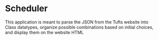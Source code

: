 # Scheduler
This application is meant to parse the JSON from the Tufts website
into Class datatypes, organize possible combinations based on initial choices,
and display them on the website HTML
